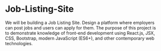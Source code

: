 # Job-Listing-Site
We will be building a Job Listing Site. Design a platform where employers can post jobs and users can apply for them.  The purpose of this project is to demonstrate knowledge of front-end development using React.js, JSX, CSS, Bootstrap, modern JavaScript (ES6+), and other contemporary web technologies.
